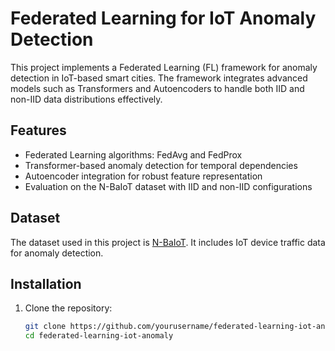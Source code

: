 # Federated Learning for IoT Anomaly Detection

This project implements a Federated Learning (FL) framework for anomaly detection in IoT-based smart cities. The framework integrates advanced models such as Transformers and Autoencoders to handle both IID and non-IID data distributions effectively.

## Features

- Federated Learning algorithms: FedAvg and FedProx
- Transformer-based anomaly detection for temporal dependencies
- Autoencoder integration for robust feature representation
- Evaluation on the N-BaIoT dataset with IID and non-IID configurations

## Dataset

The dataset used in this project is [N-BaIoT](https://www.kaggle.com/datasets/xiaofeizhu/bot-iot-dataset). It includes IoT device traffic data for anomaly detection.

## Installation

1. Clone the repository:
   ```bash
   git clone https://github.com/yourusername/federated-learning-iot-anomaly.git
   cd federated-learning-iot-anomaly
